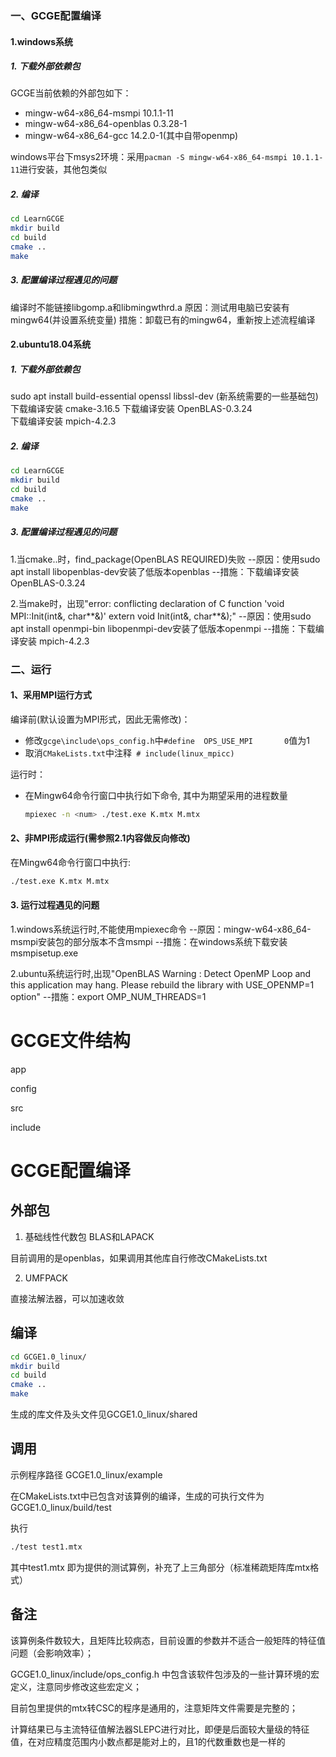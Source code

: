 ### 一、GCGE配置编译

#### 1.windows系统
##### 1. 下载外部依赖包
GCGE当前依赖的外部包如下：
- mingw-w64-x86_64-msmpi 10.1.1-11
- mingw-w64-x86_64-openblas 0.3.28-1
- mingw-w64-x86_64-gcc 14.2.0-1(其中自带openmp)

windows平台下msys2环境：采用`pacman -S mingw-w64-x86_64-msmpi 10.1.1-11`进行安装，其他包类似

##### 2. 编译
```bash
cd LearnGCGE
mkdir build
cd build
cmake ..
make 
```

##### 3. 配置编译过程遇见的问题
编译时不能链接libgomp.a和libmingwthrd.a
原因：测试用电脑已安装有mingw64(并设置系统变量)
措施：卸载已有的mingw64，重新按上述流程编译


#### 2.ubuntu18.04系统
##### 1. 下载外部依赖包
sudo apt install build-essential openssl libssl-dev (新系统需要的一些基础包)
下载编译安装 cmake-3.16.5
下载编译安装 OpenBLAS-0.3.24    
下载编译安装 mpich-4.2.3

##### 2. 编译
```bash
cd LearnGCGE
mkdir build
cd build
cmake ..
make 
```

##### 3. 配置编译过程遇见的问题
1.当cmake..时，find_package(OpenBLAS REQUIRED)失败
--原因：使用sudo apt install libopenblas-dev安装了低版本openblas
--措施：下载编译安装 OpenBLAS-0.3.24 


2.当make时，出现"error: conflicting declaration of C function 'void MPI::Init(int&, char**&)' extern void Init(int&, char**&);"
--原因：使用sudo apt install openmpi-bin libopenmpi-dev安装了低版本openmpi
--措施：下载编译安装 mpich-4.2.3


### 二、运行

#### 1、采用MPI运行方式
编译前(默认设置为MPI形式，因此无需修改)：
 - 修改`gcge\include\ops_config.h`中`#define  OPS_USE_MPI       0`值为1
 - 取消`CMakeLists.txt`中注释` # include(linux_mpicc)`

运行时：
 - 在Mingw64命令行窗口中执行如下命令, 其中<num>为期望采用的进程数量
    ```bash
    mpiexec -n <num> ./test.exe K.mtx M.mtx
    ```

#### 2、非MPI形成运行(需参照2.1内容做反向修改)
在Mingw64命令行窗口中执行:

```bash
./test.exe K.mtx M.mtx
```

#### 3. 运行过程遇见的问题
1.windows系统运行时,不能使用mpiexec命令
--原因：mingw-w64-x86_64-msmpi安装包的部分版本不含msmpi
--措施：在windows系统下载安装msmpisetup.exe

2.ubuntu系统运行时,出现"OpenBLAS Warning : Detect OpenMP Loop and this application may hang. Please rebuild the library with USE_OPENMP=1 option"
--措施：export OMP_NUM_THREADS=1

# GCGE文件结构

app

config

src

include

# GCGE配置编译

## 外部包

1. 基础线性代数包 BLAS和LAPACK

目前调用的是openblas，如果调用其他库自行修改CMakeLists.txt

2. UMFPACK

直接法解法器，可以加速收敛

## 编译

```bash
cd GCGE1.0_linux/
mkdir build
cd build
cmake ..
make 
```

生成的库文件及头文件见GCGE1.0_linux/shared

## 调用

示例程序路径 GCGE1.0_linux/example

在CMakeLists.txt中已包含对该算例的编译，生成的可执行文件为GCGE1.0_linux/build/test

执行

```bash
./test test1.mtx
```

其中test1.mtx 即为提供的测试算例，补充了上三角部分（标准稀疏矩阵库mtx格式）


## 备注

该算例条件数较大，且矩阵比较病态，目前设置的参数并不适合一般矩阵的特征值问题（会影响效率）；

GCGE1.0_linux/include/ops_config.h 中包含该软件包涉及的一些计算环境的宏定义，注意同步修改这些宏定义；

目前包里提供的mtx转CSC的程序是通用的，注意矩阵文件需要是完整的；

计算结果已与主流特征值解法器SLEPC进行对比，即便是后面较大量级的特征值，在对应精度范围内小数点都是能对上的，且1的代数重数也是一样的


